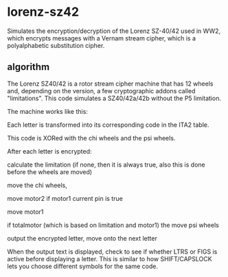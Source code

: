 # lorenz-sz42
Simulates the encryption/decryption of the Lorenz SZ-40/42 used in WW2, which encrypts messages with a Vernam stream cipher, which is a polyalphabetic substitution cipher.

## algorithm
The Lorenz SZ40/42 is a rotor stream cipher machine that has 12 wheels and, depending on the version, a few cryptographic addons called "limitations". This code simulates a SZ40/42a/42b without the P5 limitation.

The machine works like this:

Each letter is transformed into its corresponding code in the ITA2 table.

This code is XORed with the chi wheels and the psi wheels.

After each letter is encrypted: 

calculate the limitation (if none, then it is always true, also this is done before the wheels are moved)

move the chi wheels,

move motor2 if motor1 current pin is true

move motor1

if totalmotor (which is based on limitation and motor1) the move psi wheels

output the encrypted letter, move onto the next letter

When the output text is displayed, check to see if whether LTRS or FIGS is active before displaying a letter. This is similar to how SHIFT/CAPSLOCK lets you choose different symbols for the same code.

